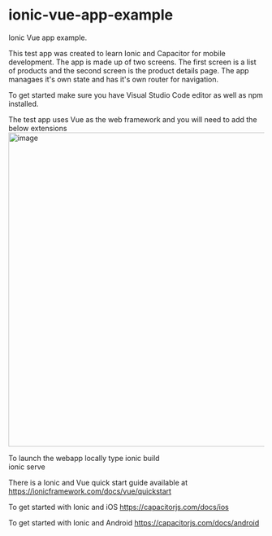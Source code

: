 # ionic-vue-app-example
Ionic Vue app example.

This test app was created to learn Ionic and Capacitor for mobile development.  The app is made up of two screens.  The first screen is a list of products and the second screen is the product details page. The app managaes it's own state and has it's own router for navigation.

To get started make sure you have Visual Studio Code editor as well as npm installed. 

The test app uses Vue as the web framework and you will need to add the below extensions 
<img width="617" alt="image" src="https://user-images.githubusercontent.com/10121984/160181751-288f204c-c175-4a13-a64c-423145037b4e.png">

To launch the webapp locally type 
ionic build  
ionic serve

There is a Ionic and Vue quick start guide available at
https://ionicframework.com/docs/vue/quickstart


To get started with Ionic and iOS
https://capacitorjs.com/docs/ios

To get started with Ionic and Android
https://capacitorjs.com/docs/android
